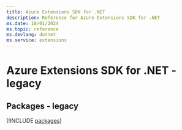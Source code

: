 ```yaml
---
title: Azure Extensions SDK for .NET
description: Reference for Azure Extensions SDK for .NET
ms.date: 10/01/2024
ms.topic: reference
ms.devlang: dotnet
ms.service: extensions
---
```

# Azure Extensions SDK for .NET - legacy
## Packages - legacy
[!INCLUDE [packages](extensions-index.md)]